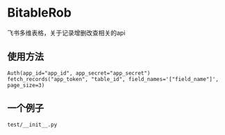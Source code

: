 # BitableRob
飞书多维表格，关于记录增删改查相关的api

## 使用方法
    Auth(app_id="app_id", app_secret="app_secret")
    fetch_records("app_token", "table_id", field_names='["field_name"]', page_size=3)

## 一个例子
    test/__init__.py